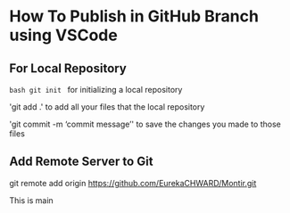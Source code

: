 # How To Publish in GitHub Branch using VSCode

## For Local Repository

```bash git init ``` for initializing a local repository

'git add .' to add all your files that the local repository

'git commit -m ‘commit message’' to save the changes you made to those files

## Add Remote Server to Git

git remote add origin https://github.com/EurekaCHWARD/Montir.git

This is main